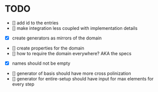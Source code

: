 # TODO

- [] add id to the entries
- [] make integration less coupled with implementation details
- [x] create generators as mirrors of the domain
- [] create properties for the domain
- [] how to require the domain everywhere? AKA the specs
- [x] names should not be empty
- [] generator of basis should have more cross polinization
- [] generator for entire-setup should have input for max elements for every step
